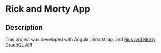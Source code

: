 # Rick and Morty App

## Description
This project was developed with Angular, Bootstrap, and [Rick and Morty GraphQL API](https://rickandmortyapi.com/)

